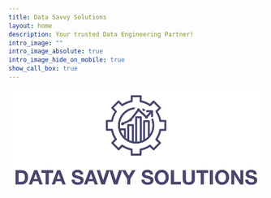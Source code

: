 ```yaml
---
title: Data Savvy Solutions
layout: home
description: Your trusted Data Engineering Partner!
intro_image: ""
intro_image_absolute: true
intro_image_hide_on_mobile: true
show_call_box: true
---
```


![logo](images/logo/logo-text.png)
